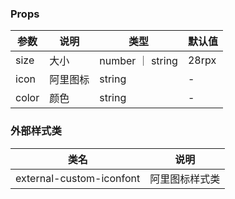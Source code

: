 ### Props

| 参数  | 说明     | 类型             | 默认值 |
| ----- | -------- | ---------------- | ------ |
| size  | 大小     | number ｜ string | 28rpx  |
| icon  | 阿里图标 | string           | -      |
| color | 颜色     | string           | -      |

### 外部样式类

| 类名                     | 说明           |
| ------------------------ | -------------- |
| external-custom-iconfont | 阿里图标样式类 |
